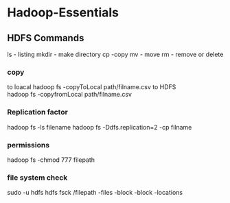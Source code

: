 # Hadoop-Essentials

## HDFS Commands
ls - listing
mkdir - make directory
cp -copy
mv - move
rm - remove or delete


### copy  
to loacal
hadoop fs -copyToLocal path/filname.csv
to HDFS  
hadoop fs -copyfromLocal path/filname.csv
  
### Replication factor
hadoop fs -ls filename
hadoop fs -Ddfs.replication=2 -cp filname


### permissions  
hadoop fs -chmod 777 filepath
### file system check
sudo -u hdfs hdfs fsck /filepath -files -block -block -locations  
